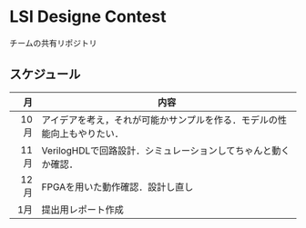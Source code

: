 # LSI Designe Contest
チームの共有リポジトリ

## スケジュール
| 月 | 内容 |
| ---: | ------------- |
| 10月 | アイデアを考え，それが可能かサンプルを作る．モデルの性能向上もやりたい． |
| 11月 | VerilogHDLで回路設計．シミュレーションしてちゃんと動くか確認． |
| 12月 | FPGAを用いた動作確認．設計し直し |
|  1月 | 提出用レポート作成 |

